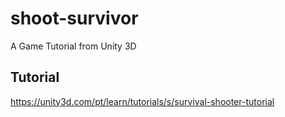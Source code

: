 # shoot-survivor
A Game Tutorial from Unity 3D

## Tutorial
https://unity3d.com/pt/learn/tutorials/s/survival-shooter-tutorial
